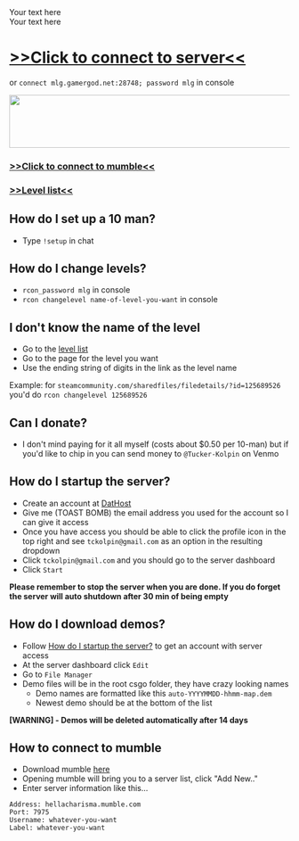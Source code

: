 <link rel="stylesheet" href="hc_style.css">

<div class="hc_group">
  <div class="hc_text">
    Your text here
  </div>

  <div class="hc_images">
    Your text here
  </div>
</div>

# [>>Click to connect to server<<]
[>>Click to connect to server<<]: steam://connect/mlg.gamergod.net:28748/mlg

or `connect mlg.gamergod.net:28748; password mlg` in console

<a href="https://www.gametracker.com/server_info/172.107.198.106:28748/" target="_blank"><img src="https://cache.gametracker.com/server_info/172.107.198.106:28748/b_560_95_1.png" border="0" width="560" height="95" alt=""/></a>

### [>>Click to connect to mumble<<]
[>>click to connect to mumble<<]: mumble://hellacharisma.mumble.com:7975/?version=1.2.0
### [>>Level list<<]
[>>Level list<<]: https://steamcommunity.com/sharedfiles/filedetails/?id=796751913
[level list]: https://steamcommunity.com/sharedfiles/filedetails/?id=796751913

## How do I set up a 10 man?
- Type `!setup` in chat

## How do I change levels?
- `rcon_password mlg` in console
- `rcon changelevel name-of-level-you-want` in console

## I don't know the name of the level
- Go to the [level list] 
- Go to the page for the level you want
- Use the ending string of digits in the link as the level name

Example: for `steamcommunity.com/sharedfiles/filedetails/?id=125689526` you'd do `rcon changelevel 125689526`

## Can I donate?
- I don't mind paying for it all myself (costs about $0.50 per 10-man) but if you'd like to chip in you can send money to `@Tucker-Kolpin` on Venmo

## How do I startup the server?
- Create an account at [DatHost](https://dathost.net/)
- Give me (TOAST BOMB) the email address you used for the account so I can give it access
- Once you have access you should be able to click the profile icon in the top right and see `tckolpin@gmail.com` as an option in the resulting dropdown
- Click `tckolpin@gmail.com` and you should go to the server dashboard
- Click `Start`

**Please remember to stop the server when you are done. If you do forget the server will auto shutdown after 30 min of being empty**

## How do I download demos?
- Follow [How do I startup the server?](#how-do-i-startup-the-server?) to get an account with server access
- At the server dashboard click `Edit`
- Go to `File Manager` 
- Demo files will be in the root csgo folder, they have crazy looking names
  - Demo names are formatted like this `auto-YYYYMMDD-hhmm-map.dem`
  - Newest demo should be at the bottom of the list
  
**[WARNING] - Demos will be deleted automatically after 14 days**

## How to connect to mumble
- Download mumble [here](https://www.mumble.info/downloads/)
- Opening mumble will bring you to a server list, click "Add New.."
- Enter server information like this...
```
Address: hellacharisma.mumble.com
Port: 7975
Username: whatever-you-want
Label: whatever-you-want
```
